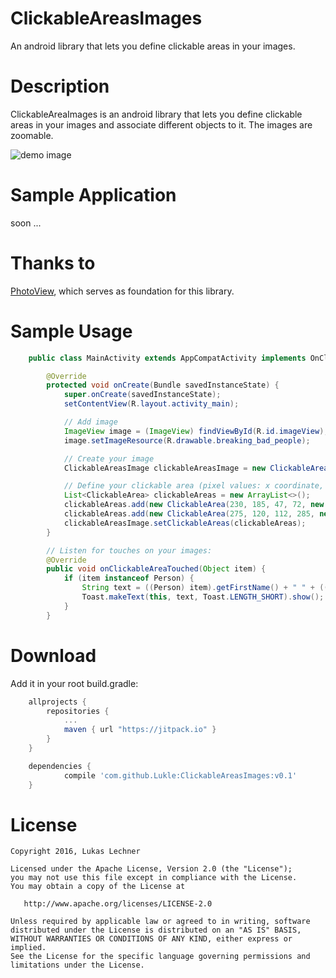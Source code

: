 # ClickableAreasImages
An android library that lets you define clickable areas in your images.

Description
===========

ClickableAreaImages is an android library that lets you define clickable areas in your images and associate different objects to it. The images are zoomable.

![demo image](https://raw.githubusercontent.com/Lukle/ClickableAreasImages/master/images/demo_image.png "Demo Image")

Sample Application
==================
soon ...

Thanks to
=========

[PhotoView](https://github.com/chrisbanes/PhotoView), which serves as foundation for this library.

Sample Usage
========

```java
    public class MainActivity extends AppCompatActivity implements OnClickableAreaClickedListener {

        @Override
        protected void onCreate(Bundle savedInstanceState) {
            super.onCreate(savedInstanceState);
            setContentView(R.layout.activity_main);

            // Add image
            ImageView image = (ImageView) findViewById(R.id.imageView);
            image.setImageResource(R.drawable.breaking_bad_people);

            // Create your image
            ClickableAreasImage clickableAreasImage = new ClickableAreasImage(new PhotoViewAttacher(image), this);

            // Define your clickable area (pixel values: x coordinate, y coordinate, width, height) and assign an object to it
            List<ClickableArea> clickableAreas = new ArrayList<>();
            clickableAreas.add(new ClickableArea(230, 185, 47, 72, new Person("Jesse", "Pinkman")));
            clickableAreas.add(new ClickableArea(275, 120, 112, 285, new Person("Walter", "\"Heisenberg\" White")));
            clickableAreasImage.setClickableAreas(clickableAreas);
        }

        // Listen for touches on your images:
        @Override
        public void onClickableAreaTouched(Object item) {
            if (item instanceof Person) {
                String text = ((Person) item).getFirstName() + " " + ((Person) item).getLastName();
                Toast.makeText(this, text, Toast.LENGTH_SHORT).show();
            }
        }
```

Download
========

Add it in your root build.gradle:

```gradle
    allprojects {
		repositories {
			...
			maven { url "https://jitpack.io" }
		}
	}

    dependencies {
	        compile 'com.github.Lukle:ClickableAreasImages:v0.1'
	}
```

License
=======

    Copyright 2016, Lukas Lechner

    Licensed under the Apache License, Version 2.0 (the "License");
    you may not use this file except in compliance with the License.
    You may obtain a copy of the License at

       http://www.apache.org/licenses/LICENSE-2.0

    Unless required by applicable law or agreed to in writing, software
    distributed under the License is distributed on an "AS IS" BASIS,
    WITHOUT WARRANTIES OR CONDITIONS OF ANY KIND, either express or implied.
    See the License for the specific language governing permissions and
    limitations under the License.
